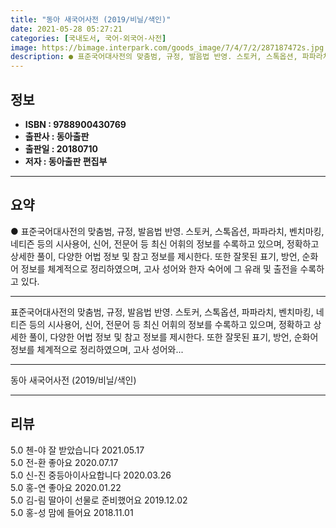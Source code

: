 ```yaml
---
title: "동아 새국어사전 (2019/비닐/색인)"
date: 2021-05-28 05:27:21
categories: [국내도서, 국어-외국어-사전]
image: https://bimage.interpark.com/goods_image/7/4/7/2/287187472s.jpg
description: ● 표준국어대사전의 맞춤범, 규정, 발음법 반영. 스토커, 스톡옵션, 파파라치, 벤치마킹, 네티즌 등의 시사용어, 신어, 전문어 등 최신 어휘의 정보를 수록하고 있으며, 정확하고 상세한 풀이, 다양한 어법 정보 및 참고 정보를 제시한다. 또한 잘못된 표기, 방언, 순화어 정보를 체계적
---
```


## **정보**

- **ISBN : 9788900430769**
- **출판사 : 동아출판**
- **출판일 : 20180710**
- **저자 : 동아출판 편집부**

------



## **요약**

●  표준국어대사전의 맞춤범, 규정, 발음법 반영. 스토커, 스톡옵션, 파파라치, 벤치마킹, 네티즌 등의 시사용어, 신어, 전문어 등 최신 어휘의 정보를 수록하고 있으며, 정확하고 상세한 풀이, 다양한 어법 정보 및 참고 정보를 제시한다. 또한 잘못된 표기, 방언, 순화어 정보를 체계적으로 정리하였으며, 고사 성어와 한자 숙어에 그 유래 및 출전을 수록하고 있다.

------

표준국어대사전의 맞춤범, 규정, 발음법 반영. 스토커, 스톡옵션, 파파라치, 벤치마킹, 네티즌 등의 시사용어, 신어, 전문어 등 최신 어휘의 정보를 수록하고 있으며, 정확하고 상세한 풀이, 다양한 어법 정보 및 참고 정보를 제시한다. 또한 잘못된 표기, 방언, 순화어 정보를 체계적으로 정리하였으며, 고사 성어와... 

------


동아 새국어사전 (2019/비닐/색인) 

------


## **리뷰** 

5.0 첸-야 잘 받았습니다 2021.05.17 <br/>5.0 전-환 좋아요 2020.07.17 <br/>5.0 신-진 중등아이사요합니다 2020.03.26 <br/>5.0 홍-연 좋아요 2020.01.22 <br/>5.0 김-림 딸아이 선물로 준비했어요 2019.12.02 <br/>5.0 홍-성 맘에 들어요  2018.11.01 <br/>